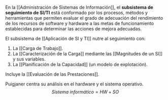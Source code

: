 En la [[Administración de Sistemas de Información]], el **subsistema de seguimiento de SI/TI** está conformado por los procesos, métodos y herramientas que permiten evaluar el grado de adecuación del rendimiento de los recursos de software y hardware a las metas de funcionamiento establecidas para determinar las acciones de mejora adecuadas.

El subsistema de [[Aplicación de SI y TI]] nutre al seguimiento con:

1. La [[Carga de Trabajo]].
2. La [[Caracterización de la Carga]] mediante las [[Magnitudes de un SI]] y sus variables.
3. La [[Planificación de la Capacidad]] (un modelo de explotación).

Incluye la [[Evaluación de las Prestaciones]]. 

Puigjaner centra su análisis en el hardware y el sistema operativo.
$$
Sistema \ informático = HW + SO
$$
